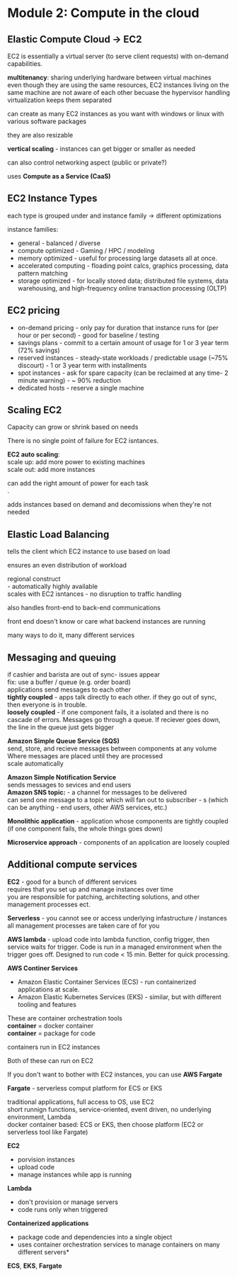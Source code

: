 # Module 2: Compute in the cloud

## Elastic Compute Cloud -> EC2

EC2 is essentially a virtual server (to serve client requests) with on-demand capabilities. 

**multitenancy**: sharing underlying hardware between virtual machines<br>
even though they are using the same resources, EC2 instances living on the same machine are not aware of each other becuase the hypervisor handling virtualization keeps them separated

can create as many EC2 instances as you want with windows or linux with various software packages

they are also resizable

**vertical scaling** - instances can get bigger or smaller as needed

can also control networking aspect (public or private?)

uses **Compute as a Service (CaaS)**


## EC2 Instance Types

each type is grouped under and instance family -> different optimizations<br> 

instance families:
- general - balanced / diverse
- compute optimized - Gaming / HPC / modeling
- memory optimized - useful for processing large datasets all at once. 
- accelerated computing - floading point calcs, graphics processing, data pattern matching
- storage optimized - for locally stored data; distributed file systems, data warehousing, and high-frequency online transaction processing (OLTP)

## EC2 pricing

- on-demand pricing - only pay for duration that instance runs for (per hour or per second) - good for baseline / testing
- savings plans - commit to a certain amount of usage for 1 or 3 year term (72% savings)
- reserved instances - steady-state workloads / predictable usage (~75% discourt) - 1 or 3 year term with installments
- spot instances - ask for spare capacity (can be reclaimed at any time- 2 minute warning) - ~ 90% reduction
- dedicated hosts - reserve a single machine

## Scaling EC2

Capacity can grow or shrink based on needs<br> 

There is no single point of failure for EC2 isntances.<br> 

**EC2 auto scaling**: <br> 
scale up: add more power to existing machines<br> 
scale out: add more instances<br> 

can add the right amount of power for each task<br>. 

adds instances based on demand and decomissions when they're not needed<br>

## Elastic Load Balancing

tells the client which EC2 instance to use based on load<br> 

ensures an even distribution of workload<br> 

regional construct<br> - automatically highly available<br> 
scales with EC2 isntances - no disruption to traffic handling<br>

also handles front-end to back-end communications<br> 

front end doesn't know or care what backend instances are running<br> 

many ways to do it, many different services

## Messaging and queuing

if cashier and barista are out of sync- issues appear<br> 
fix: use a buffer / queue (e.g. order board)<br> 
applications send messages to each other<br> 
**tightly coupled** - apps talk directly to each other. if they go out of sync, then everyone is in trouble.<br> 
**loosely coupled** - if one component fails, it a isolated and there is no cascade of errors. Messages go through a queue. If reciever goes down, the line in the queue just gets bigger

**Amazon Simple Queue Service (SQS)**<br> 
send, store, and recieve messages between components at any volume<br> 
Where messages are placed until they are processed<br>
scale automatically<br> 


**Amazon Simple Notification Service**<br>
sends messages to sevices and end users<br> 
**Amazon SNS topic:** - a channel for messages to be delivered<br>
can send one message to a topic which will fan out to subscriber - s (which can be anything - end users, other AWS services, etc.)

**Monolithic application** - application whose components are tightly coupled (if one component fails, the whole things goes down)

**Microservice approach** - components of an application are loosely coupled

## Additional compute services

**EC2** - good for a bunch of different services<br> 
requires that you set up and manage instances over time<br>
you are responsible for patching, architecting solutions, and other management processes ect.<br>

**Serverless** - you cannot see or access underlying infastructure / instances<br> 
all management processes are taken care of for you

**AWS lambda** - upload code into lambda function, config trigger, then service waits for trigger. Code is run in a managed environment when the trigger goes off. Designed to run code < 15 min. Better for quick processing. 

**AWS Continer Services**
- Amazon Elastic Container Services (ECS) - run containerized applications at scale.
- Amazon Elastic Kubernetes Services (EKS) - similar, but with different tooling and features

These are container orchestration tools<br> 
**container** = docker container<br> 
**container** = package for code<br> 

containers run in EC2 instances<br> 

Both of these can run on EC2<br> 

If you don't want to bother with EC2 instances, you can use **AWS Fargate**

**Fargate** - serverless comput platform for ECS or EKS<br> 

traditional applications, full access to OS, use EC2<br> 
short runnign functions, service-oriented, event driven, no underlying environment, Lambda<br> 
docker container based: ECS or EKS, then choose platform (EC2 or serverless tool like Fargate)<br> 


**EC2**<br> 
- porvision instances
- upload code
- manage instances while app is running

**Lambda**<br> 
- don't provision or manage servers
- code runs only when triggered

**Containerized applications**<br>
- package code and dependencies into a single object
- uses container orchestration services to manage containers on many different servers* 

**ECS**, **EKS**, **Fargate**
